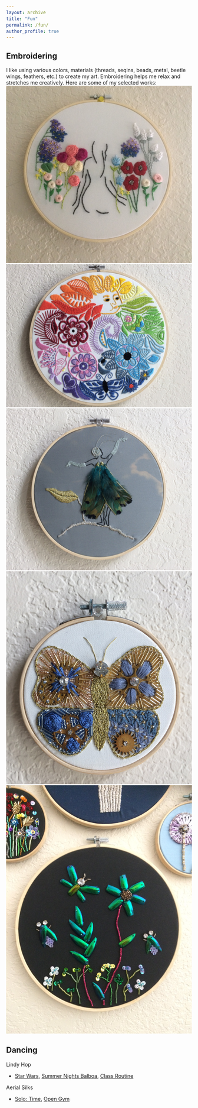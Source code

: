 ```yaml
---
layout: archive
title: "Fun"
permalink: /fun/
author_profile: true
---
```


## Embroidering
I like using various colors, materials (threads, seqins, beads, metal, beetle wings, feathers, etc.) to create my art. Embroidering helps me relax and stretches me creatively. Here are some of my selected works:
<img src='/images/firstProject.jpg'>
<img src='/images/colorFul.jpg'>
<img src='/images/flyingButterfly.jpg'>
<img src='/images/metalButterfly.jpg'>
<img src='/images/beetleWings.jpg'>

## Dancing
Lindy Hop
* [Star Wars](https://www.youtube.com/watch?v=KxS9nXEc_do&feature=youtu.be&fbclid=IwAR0oieYpgWor8rro8Nzn3EPUqm40oseQw20xSBBy4SIiIIRLZaEXcTNdyoU), [Summer Nights Balboa](https://www.youtube.com/watch?v=0mwlQTG2JAs&feature=youtu.be&fbclid=IwAR3IZIw7VMKYY8SZhe-6FcE1fsj5Nu9RxETrwFmRYXHqqKQu_G4ATE6JJ_0), [Class Routine](https://www.youtube.com/watch?v=mwVjzLtVFKw&feature=youtu.be&fbclid=IwAR0oieYpgWor8rro8Nzn3EPUqm40oseQw20xSBBy4SIiIIRLZaEXcTNdyoU)

Aerial Silks
* [Solo: Time](https://www.facebook.com/orysya.stus/videos/vb.100002554271531/1320641794697617/?type=2&video_source=user_video_tab), [Open Gym](https://www.youtube.com/watch?v=I2bZu2qQMtw&t=75s)
